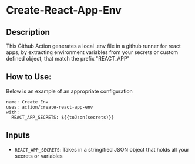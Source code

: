# Create-React-App-Env
## Description
This Github Action generates a local .env file in a github runner for react apps, by extracting environment variables from your secrets or custom defined object, that match the prefix "REACT_APP"
## How to Use:
Below is an example of an appropriate configuration 
```
name: Create Env
uses: action/create-react-app-env
with: 
  REACT_APP_SECRETS: ${{toJson(secrets)}}
```
## Inputs
- `REACT_APP_SECRETS`: Takes in a stringified JSON object that holds all your secrets or variables
